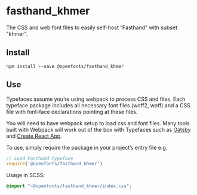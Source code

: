 
# fasthand_khmer

The CSS and web font files to easily self-host “Fasthand” with subset "khmer".

## Install

`npm install --save @openfonts/fasthand_khmer`

## Use

Typefaces assume you’re using webpack to process CSS and files. Each typeface
package includes all necessary font files (woff2, woff) and a CSS file with
font-face declarations pointing at these files.

You will need to have webpack setup to load css and font files. Many tools built
with Webpack will work out of the box with Typefaces such as [Gatsby](https://github.com/gatsbyjs/gatsby)
and [Create React App](https://github.com/facebookincubator/create-react-app).

To use, simply require the package in your project’s entry file e.g.

```javascript
// Load Fasthand typeface
require('@openfonts/fasthand_khmer')
```

Usage in SCSS:
```scss
@import "~@openfonts/fasthand_khmer/index.css";
```
